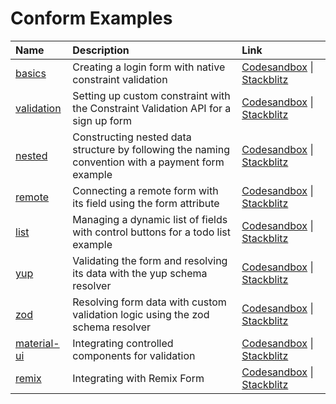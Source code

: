 # Conform Examples

<!-- prettier-ignore-start -->
| Name | Description | Link |
| :--- | :---------- | :--- |
| [basics](basics) | Creating a login form with native constraint validation | [Codesandbox](https://codesandbox.io/s/github/edmundhung/conform/tree/v0.3.0/examples/basics) \| [Stackblitz](https://stackblitz.com/github/edmundhung/conform/tree/v0.3.0/examples/basics) |
| [validation](validation) | Setting up custom constraint with the Constraint Validation API for a sign up form | [Codesandbox](https://codesandbox.io/s/github/edmundhung/conform/tree/v0.3.0/examples/validation) \| [Stackblitz](https://stackblitz.com/github/edmundhung/conform/tree/v0.3.0/examples/validation) |
| [nested](nested) | Constructing nested data structure by following the naming convention with a payment form example | [Codesandbox](https://codesandbox.io/s/github/edmundhung/conform/tree/v0.3.0/examples/nested) \| [Stackblitz](https://stackblitz.com/github/edmundhung/conform/tree/v0.3.0/examples/nested) |
| [remote](remote) | Connecting a remote form with its field using the form attribute | [Codesandbox](https://codesandbox.io/s/github/edmundhung/conform/tree/v0.3.0/examples/remote) \| [Stackblitz](https://stackblitz.com/github/edmundhung/conform/tree/v0.3.0/examples/remote) |
| [list](list) | Managing a dynamic list of fields with control buttons for a todo list example | [Codesandbox](https://codesandbox.io/s/github/edmundhung/conform/tree/v0.3.0/examples/list) \| [Stackblitz](https://stackblitz.com/github/edmundhung/conform/tree/v0.3.0/examples/list) |
| [yup](yup) | Validating the form and resolving its data with the yup schema resolver | [Codesandbox](https://codesandbox.io/s/github/edmundhung/conform/tree/v0.3.0/examples/yup) \| [Stackblitz](https://stackblitz.com/github/edmundhung/conform/tree/v0.3.0/examples/yup) |
| [zod](zod) | Resolving form data with custom validation logic using the zod schema resolver | [Codesandbox](https://codesandbox.io/s/github/edmundhung/conform/tree/v0.3.0/examples/zod) \| [Stackblitz](https://stackblitz.com/github/edmundhung/conform/tree/v0.3.0/examples/zod) |
| [material-ui](material-ui) | Integrating controlled components for validation | [Codesandbox](https://codesandbox.io/s/github/edmundhung/conform/tree/v0.3.0/examples/material-ui) \| [Stackblitz](https://stackblitz.com/github/edmundhung/conform/tree/v0.3.0/examples/material-ui) |
| [remix](remix) | Integrating with Remix Form | [Codesandbox](https://codesandbox.io/s/github/edmundhung/conform/tree/v0.3.0/examples/remix) \| [Stackblitz](https://stackblitz.com/github/edmundhung/conform/tree/v0.3.0/examples/remix) |
<!-- prettier-ignore-end -->
